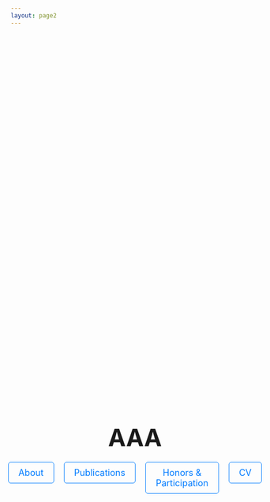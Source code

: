 ```yaml
---
layout: page2
---
```


<div style="text-align: center; margin-top: 20vh;">
  <h1 style="font-size: 48px; margin-bottom: 20px;">AAA</h1>

  <ul style="list-style-type: none; padding: 0; margin: 20px 0; display: flex; justify-content: center;">
    <li style="margin: 0 10px;">
      <a href="/about" style="text-decoration: none; color: #007bff; font-size: 18px; display: inline-block; padding: 10px 20px; border: 1px solid #007bff; border-radius: 5px;">About</a>
    </li>
    <li style="margin: 0 10px;">
      <a href="/publications" style="text-decoration: none; color: #007bff; font-size: 18px; display: inline-block; padding: 10px 20px; border: 1px solid #007bff; border-radius: 5px;">Publications</a>
    </li>
    <li style="margin: 0 10px;">
      <a href="/awards" style="text-decoration: none; color: #007bff; font-size: 18px; display: inline-block; padding: 10px 20px; border: 1px solid #007bff; border-radius: 5px;">Honors & Participation</a>
    </li>
    <li style="margin: 0 10px;">
      <a href="/file/my_CV.pdf" style="text-decoration: none; color: #007bff; font-size: 18px; display: inline-block; padding: 10px 20px; border: 1px solid #007bff; border-radius: 5px;">CV</a>
    </li>
  </ul>
</div>
